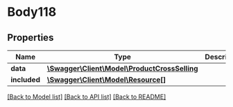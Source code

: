 # Body118

## Properties
Name | Type | Description | Notes
------------ | ------------- | ------------- | -------------
**data** | [**\Swagger\Client\Model\ProductCrossSelling**](ProductCrossSelling.md) |  | [optional] 
**included** | [**\Swagger\Client\Model\Resource[]**](Resource.md) |  | [optional] 

[[Back to Model list]](../../README.md#documentation-for-models) [[Back to API list]](../../README.md#documentation-for-api-endpoints) [[Back to README]](../../README.md)

